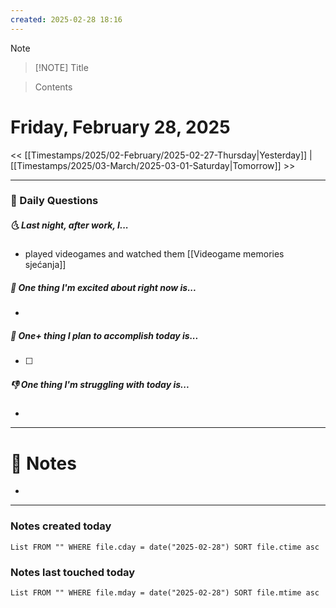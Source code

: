 ```yaml
---
created: 2025-02-28 18:16
---
```


> [!NOTE]
> > [!NOTE] Title

> Contents
# Friday, February 28, 2025

<< [[Timestamps/2025/02-February/2025-02-27-Thursday|Yesterday]] | [[Timestamps/2025/03-March/2025-03-01-Saturday|Tomorrow]] >>

---
### 📅 Daily Questions
##### 🌜 Last night, after work, I...
- played videogames and watched them [[Videogame memories sjećanja]]

##### 🙌 One thing I'm excited about right now is...
- 

##### 🚀 One+ thing I plan to accomplish today is...
- [ ] 

##### 👎 One thing I'm struggling with today is...
- 

---
# 📝 Notes
- 

---
### Notes created today
```dataview
List FROM "" WHERE file.cday = date("2025-02-28") SORT file.ctime asc
```

### Notes last touched today
```dataview
List FROM "" WHERE file.mday = date("2025-02-28") SORT file.mtime asc
```